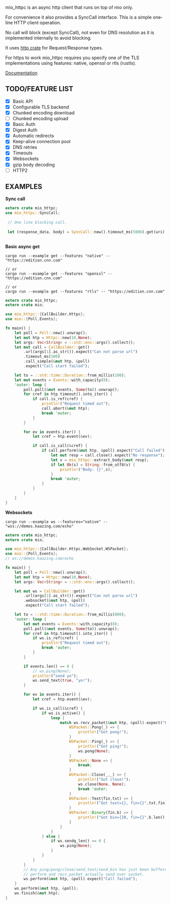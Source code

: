 
mio_httpc is an async http client that runs on top of mio only. 

For convenience it also provides a SyncCall interface. This is a simple one-line HTTP client operation.

No call will block (except SyncCall), not even for DNS resolution as it is implemented internally to avoid blocking.

It uses [http crate](https://crates.io/crates/http) for Request/Response types.

For https to work mio_httpc requires you specify one of the TLS implementations using features: native, openssl or rtls (rustls).

[Documentation](https://docs.rs/mio_httpc/)


## TODO/FEATURE LIST

- [x] Basic API
- [x] Configurable TLS backend
- [x] Chunked encoding download
- [ ] Chunked encoding upload
- [x] Basic Auth
- [x] Digest Auth
- [x] Automatic redirects
- [x] Keep-alive connection pool
- [x] DNS retries
- [x] Timeouts
- [x] Websockets
- [x] gzip body decoding
- [ ] HTTP2

## EXAMPLES

**Sync call**

```rust
extern crate mio_httpc;
use mio_httpc::SyncCall;
 
 // One line blocking call.
 
 let (response_data, body) = SyncCall::new().timeout_ms(5000).get(uri).expect("Request failed");
 
```

**Basic async get**

```
cargo run --example get --features "native" -- "https://edition.cnn.com"

// or
cargo run --example get --features "openssl" -- "https://edition.cnn.com"

// or
cargo run --example get --features "rtls" -- "https://edition.cnn.com"
```

```rust
extern crate mio_httpc;
extern crate mio;

use mio_httpc::{CallBuilder,Httpc};
use mio::{Poll,Events};

fn main() {
    let poll = Poll::new().unwrap();
    let mut htp = Httpc::new(10,None);
    let args: Vec<String> = ::std::env::args().collect();
    let mut call = CallBuilder::get()
        .url(args[1].as_str()).expect("Can not parse url")
        .timeout_ms(500)
        .call_simple(&mut htp, &poll)
        .expect("Call start failed");

    let to = ::std::time::Duration::from_millis(100);
    let mut events = Events::with_capacity(8);
    'outer: loop {
        poll.poll(&mut events, Some(to)).unwrap();
        for cref in htp.timeout().into_iter() {
            if call.is_ref(cref) {
                println!("Request timed out");
                call.abort(&mut htp);
                break 'outer;
            }
        }

        for ev in events.iter() {
            let cref = htp.event(&ev);

            if call.is_call(&cref) {
                if call.perform(&mut htp, &poll).expect("Call failed") {
                    let mut resp = call.close().expect("No response");
                    let v = mio_httpc::extract_body(&mut resp);
                    if let Ok(s) = String::from_utf8(v) {
                        println!("Body: {}",s);
                    }
                    break 'outer;
                }
            }
        }
    }
}
```

**Websockets**

```
cargo run --example ws --features="native" -- "wss://demos.kaazing.com/echo"
```

```rust
extern crate mio_httpc;
extern crate mio;

use mio_httpc::{CallBuilder,Httpc,WebSocket,WSPacket};
use mio::{Poll,Events};
// ws://demos.kaazing.com/echo

fn main() {
    let poll = Poll::new().unwrap();
    let mut htp = Httpc::new(10,None);
    let args: Vec<String> = ::std::env::args().collect();

    let mut ws = CallBuilder::get()
        .url(args[1].as_str()).expect("Can not parse url")
        .websocket(&mut htp, &poll)
        .expect("Call start failed");

    let to = ::std::time::Duration::from_millis(800);
    'outer: loop {
        let mut events = Events::with_capacity(8);
        poll.poll(&mut events, Some(to)).unwrap();
        for cref in htp.timeout().into_iter() {
            if ws.is_ref(cref) {
                println!("Request timed out");
                break 'outer;
            }
        }

        if events.len() == 0 {
            // ws.ping(None);
            println!("send yo");
            ws.send_text(true, "yo!");
        }

        for ev in events.iter() {
            let cref = htp.event(&ev);

            if ws.is_call(&cref) {
                if ws.is_active() {
                    loop {
                        match ws.recv_packet(&mut htp, &poll).expect("Failed recv") {
                            WSPacket::Pong(_) => {
                                println!("Got pong!");
                            }
                            WSPacket::Ping(_) => {
                                println!("Got ping!");
                                ws.pong(None);
                            }
                            WSPacket::None => {
                                break;
                            }
                            WSPacket::Close(_,_) => {
                                println!("Got close!");
                                ws.close(None, None);
                                break 'outer;
                            }
                            WSPacket::Text(fin,txt) => {
                                println!("Got text={}, fin={}",txt,fin);
                            }
                            WSPacket::Binary(fin,b) => {
                                println!("Got bin={}B, fin={}",b.len(),fin);
                            }
                        }
                    }
                } else {
                    if ws.sendq_len() == 0 {
                        ws.ping(None);
                    }
                }
            }
        }
        // Any ping/pong/close/send_text/send_bin has just been buffered.
        // perform and recv_packet actually send over socket.
        ws.perform(&mut htp, &poll).expect("Call failed");
    }
    ws.perform(&mut htp, &poll);
    ws.finish(&mut htp);
}
```

